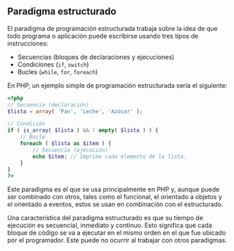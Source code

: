 ## Paradigma estructurado

El paradigma de programación estructurada trabaja sobre la idea de que todo programa o aplicación puede escribirse usando tres tipos de instrucciones:

* Secuencias (bloques de declaraciones y ejecuciones)
* Condiciones (`if`, `switch`)
* Bucles (`while`, `for`, `foreach`)

En PHP, un ejemplo simple de programación estructurada sería el siguiente:

```php
<?php
// Secuencia (declaración)
$lista = array( 'Pan', 'Leche', 'Azúcar' );

// Condición
if ( is_array( $lista ) && ! empty( $lista ) ) {
    // Bucle
    foreach ( $lista as $item ) {
        // Secuencia (ejecución)
        echo $item; // Imprime cada elemento de la lista.
    }
}
?>
```

Este paradigma es el que se usa principalmente en PHP y, aunque puede ser combinado con otros, tales como el funcional, el orientado a objetos y el orientado a eventos, estos se usan en combinación con el estructurado.

Una característica del paradigma estructurado es que su tiempo de ejecución es secuencial, inmediato y continuo. Esto significa que cada bloque de código se va a ejecutar en el mismo orden en el que fue ubicado por el programador. Este puede no ocurrir al trabajar con otros paradigmas.
